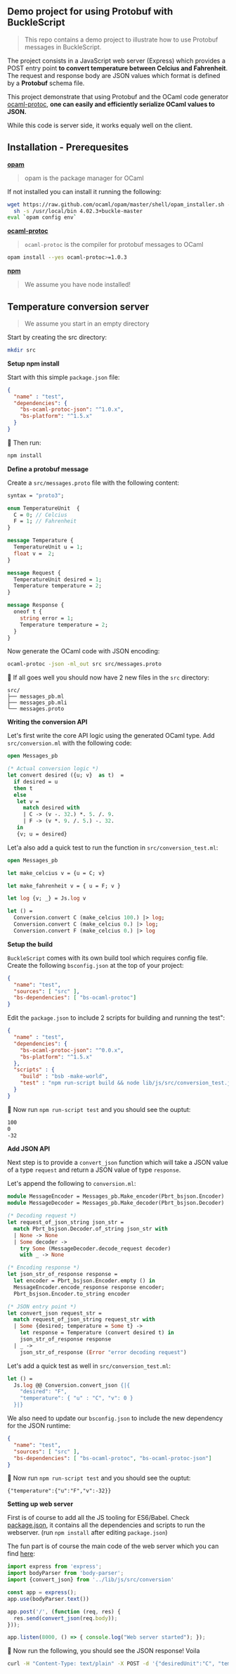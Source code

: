 Demo project for using Protobuf with BuckleScript
-------------------------------------------------

> This repo contains a demo project to illustrate how to use Protobuf messages in 
> BuckleScript.

The project consists in a JavaScript web server (Express) which provides a POST entry point **to convert
temperature between Celcius and Fahrenheit**. The request and response body are JSON values which format
is defined by a **Protobuf** schema file. 

This project demonstrate that using Protobuf and the OCaml code generator [ocaml-protoc](https://github.com/mransan/ocaml-protoc), **one can easily and efficiently serialize OCaml values to JSON.**

While this code is server side, it works equaly well on the client. 

Installation - Prerequesites
----------------------------

**[opam](http://opam.ocaml.org/)** 

> opam is the package manager for OCaml 

If not installed you can install it running the following:
```bash 
wget https://raw.github.com/ocaml/opam/master/shell/opam_installer.sh -O - | \
  sh -s /usr/local/bin 4.02.3+buckle-master
eval `opam config env` 
``` 

**[ocaml-protoc](https://github.com/mransan/ocaml-protoc)**

> `ocaml-protoc` is the compiler for protobuf messages to OCaml

```bash
opam install --yes ocaml-protoc>=1.0.3
```

**[npm](https://nodejs.org/en/download/current/)**

> We assume you have node installed!

Temperature conversion server
-----------------------------

> We assume you start in an empty directory 

Start by creating the src directory:
```bash
mkdir src
```
**Setup npm install**

Start with this simple `package.json` file:
```json
{
  "name" : "test", 
  "dependencies": {
    "bs-ocaml-protoc-json": "^1.0.x",
    "bs-platform": "^1.5.x"
  }
}
```

🏁 Then run:
```bash
npm install
```

**Define a protobuf message** 

Create a `src/messages.proto` file with the following content:

```Protobuf
syntax = "proto3";

enum TemperatureUnit  {
  C = 0; // Celcius
  F = 1; // Fahrenheit
}

message Temperature {
  TemperatureUnit u = 1; 
  float v =  2;
}

message Request {
  TemperatureUnit desired = 1;
  Temperature temperature = 2; 
}

message Response {
  oneof t {
    string error = 1; 
    Temperature temperature = 2;
  }
}
```

Now generate the OCaml code with JSON encoding:

```bash
ocaml-protoc -json -ml_out src src/messages.proto
```

🏁 If all goes well you should now have 2 new files in the `src` directory:
```
src/
├── messages_pb.ml
├── messages_pb.mli
└── messages.proto
```

**Writing the conversion API**

Let's first write the core API logic using the generated OCaml type. Add `src/conversion.ml` with the following code:

```OCaml
open Messages_pb 

(* Actual conversion logic *)
let convert desired ({u; v}  as t)  = 
  if desired = u
  then t 
  else 
   let v =  
     match desired with
     | C -> (v -. 32.) *. 5. /. 9.  
     | F -> (v *. 9. /. 5.) -. 32.
   in 
   {v; u = desired}
```

Let'a also add a quick test to run the function in `src/conversion_test.ml`:
```OCaml
open Messages_pb 

let make_celcius v = {u = C; v} 

let make_fahrenheit v = { u = F; v }

let log {v; _} = Js.log v

let () = 
  Conversion.convert C (make_celcius 100.) |> log; 
  Conversion.convert C (make_celcius 0.) |> log; 
  Conversion.convert F (make_celcius 0.) |> log
```

**Setup the build**

`BuckleScript` comes with its own build tool which requires config file. Create the following `bsconfig.json` at the 
top of your project:

```Json
{
  "name": "test",
  "sources": [ "src" ], 
  "bs-dependencies": [ "bs-ocaml-protoc"]
}
```

Edit the `package.json` to include 2 scripts for building and running the test":
```Json
{
  "name" : "test", 
  "dependencies": {
    "bs-ocaml-protoc-json": "^0.0.x",
    "bs-platform": "^1.5.x"
  },
  "scripts" : {
    "build" : "bsb -make-world",
    "test" : "npm run-script build && node lib/js/src/conversion_test.js"
  }
}
```

🏁 Now run `npm run-script test` and you should see the ouptut:
```bash
100
0
-32
```

**Add JSON API**

Next step is to provide a `convert_json` function which will take a JSON value of a type `request` and return a JSON value of 
type `response`. 

Let's append the following to `conversion.ml`:

```OCaml
module MessageEncoder = Messages_pb.Make_encoder(Pbrt_bsjson.Encoder)
module MessageDecoder = Messages_pb.Make_decoder(Pbrt_bsjson.Decoder) 

(* Decoding request *)
let request_of_json_string json_str = 
  match Pbrt_bsjson.Decoder.of_string json_str with
  | None -> None 
  | Some decoder -> 
    try Some (MessageDecoder.decode_request decoder)
    with _ -> None 

(* Encoding response *)
let json_str_of_response response = 
  let encoder = Pbrt_bsjson.Encoder.empty () in 
  MessageEncoder.encode_response response encoder; 
  Pbrt_bsjson.Encoder.to_string encoder 

(* JSON entry point *)
let convert_json request_str = 
  match request_of_json_string request_str with
  | Some {desired; temperature = Some t} -> 
    let response = Temperature (convert desired t) in 
    json_str_of_response response 
  | _ -> 
    json_str_of_response (Error "error decoding request")
```

Let's add a quick test as well in `src/conversion_test.ml`:
```OCaml
let () = 
  Js.log @@ Conversion.convert_json {|{
    "desired": "F", 
    "temperature": { "u" : "C", "v": 0 }
  }|}
```

We also need to update our `bsconfig.json` to include the new dependency for the JSON runtime:

```JSON
{
  "name": "test",
  "sources": [ "src" ], 
  "bs-dependencies": [ "bs-ocaml-protoc", "bs-ocaml-protoc-json"]
}
```

🏁 Now run `npm run-script test` and you should see the ouptut:

```
{"temperature":{"u":"F","v":-32}}
```

**Setting up web server**

First is of course to add all the JS tooling for ES6/Babel. Check [package.json](package.json), it contains all the dependencies and scripts to run the webserver. (run `npm install` after editing `package.json`)

The fun part is of course the main code of the web server which you can find [here](src/index.js):
```Javascript
import express from 'express';
import bodyParser from 'body-parser';
import {convert_json} from '../lib/js/src/conversion' 

const app = express(); 
app.use(bodyParser.text())

app.post('/', (function (req, res) {
  res.send(convert_json(req.body)); 
}));

app.listen(8000, () => { console.log("Web server started"); });
```

🏁 Now run the following, you should see the JSON response! Voila

```bash
curl -H "Content-Type: text/plain" -X POST -d '{"desiredUnit":"C", "temperature" : {"u":"F", "v":120}}' http://localhost:8000
```
